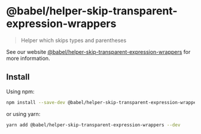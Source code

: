 # @babel/helper-skip-transparent-expression-wrappers

> Helper which skips types and parentheses

See our
website [@babel/helper-skip-transparent-expression-wrappers](https://babeljs.io/docs/en/babel-helper-skip-transparent-expression-wrappers)
for more information.

## Install

Using npm:

```sh
npm install --save-dev @babel/helper-skip-transparent-expression-wrappers
```

or using yarn:

```sh
yarn add @babel/helper-skip-transparent-expression-wrappers --dev
```
